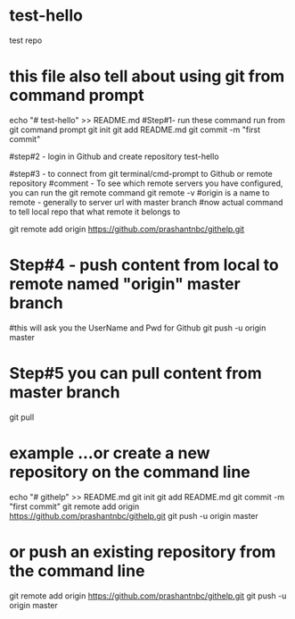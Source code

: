 # test-hello
test repo

# this file also tell about using git from command prompt

echo "# test-hello" >> README.md
#Step#1- run these command run from git command prompt
git init
git add README.md
git commit -m "first commit"

#step#2  - login in Github and create repository test-hello

#step#3 - to connect from git terminal/cmd-prompt to Github or remote repository
#comment - To see which remote servers you have configured, you can run the git remote command
git remote -v
#origin is a name to remote - generally to server url with master branch
#now actual command to tell local repo that what remote it belongs to 

git remote add origin https://github.com/prashantnbc/githelp.git

# Step#4 - push content from local to remote named "origin" master branch
#this will ask you the UserName and Pwd for Github
git push -u origin master

# Step#5  you can pull content from master branch
git pull

# example ...or create a new repository on the command line

echo "# githelp" >> README.md
git init
git add README.md
git commit -m "first commit"
git remote add origin https://github.com/prashantnbc/githelp.git
git push -u origin master

# or push an existing repository from the command line
git remote add origin https://github.com/prashantnbc/githelp.git
git push -u origin master
